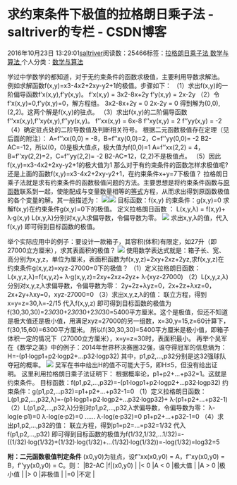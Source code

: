
# 求约束条件下极值的拉格朗日乘子法 - saltriver的专栏 - CSDN博客


2016年10月23日 13:29:01[saltriver](https://me.csdn.net/saltriver)阅读数：25466标签：[拉格朗日乘子法																](https://so.csdn.net/so/search/s.do?q=拉格朗日乘子法&t=blog)[数学与算法																](https://so.csdn.net/so/search/s.do?q=数学与算法&t=blog)[
							](https://so.csdn.net/so/search/s.do?q=拉格朗日乘子法&t=blog)个人分类：[数学与算法																](https://blog.csdn.net/saltriver/article/category/6363187)



学过中学数学的都知道，对于无约束条件的函数求极值，主要利用导数求解法。
例如求解函数f(x,y)=x3-4x2+2xy-y2+1的极值。步骤如下：
（1）求出f(x,y)的一阶偏导函数f’x(x,y),f’y(x,y)。
f’x(x,y) = 3x2-8x+2y
f’y(x,y) = 2x-2y
（2）令f’x(x,y)=0,f’y(x,y)=0，解方程组。
3x2-8x+2y = 0
2x-2y = 0
得到解为(0,0),(2,2)。这两个解是f(x,y)的驻点。
（3）求出f(x,y)的二阶偏导函数f’’xx(x,y),f’’xy(x,y),f’’yy(x,y)。
f’’xx(x,y) = 6x-8
f’’xy(x,y) = 2
f’’yy(x,y) = -2
（4）确定驻点处的二阶导数值及判断相关符号。
根据二元函数极值存在定理（见后面的附注）：
A=f’’xx(0,0) = -8，B=f’’xy(0,0)=2，C=f’’yy(0,0)= -2
B2-AC=-12，所以(0，0)是极大值点，极大值为f(0,0)=1
A=f’’xx(2,2) = 4，B=f’’xy(2,2)=2，C=f’’yy(2,2)= -2
B2-AC=12，(2,2)不是极值点。
（5）因此f(x,y)=x3-4x2+2xy-y2+1的极大值为1
那么对于有约束条件的函数怎样求极值呢?还是上面的函数f(x,y)=x3-4x2+2xy-y2+1，在约束条件x+y=7下极值？
拉格朗日乘子法就是求有约束条件的函数极值问题的方法。主要思想是将约束条件函数与[原函数](http://baike.baidu.com/view/152299.htm)联系到一起，使能配成与变量数量相等的[等式](http://baike.baidu.com/view/194373.htm)方程，从而求出得到原函数极值的各个变量的解。其一般描述为：
![](https://img-blog.csdn.net/20161023131501862?watermark/2/text/aHR0cDovL2Jsb2cuY3Nkbi5uZXQv/font/5a6L5L2T/fontsize/400/fill/I0JBQkFCMA==/dissolve/70/gravity/Center)![](https://img-blog.csdn.net/20161023131515252?watermark/2/text/aHR0cDovL2Jsb2cuY3Nkbi5uZXQv/font/5a6L5L2T/fontsize/400/fill/I0JBQkFCMA==/dissolve/70/gravity/Center)
目标函数：f(x,y)
约束条件：g(x,y)=0
求解f(x,y)在约束条件g(x,y)=0下的极值。
定义拉格朗日函数 ：
L(x,y,λ) = f(x,y)+ λ·g(x,y)
L(x,y,λ)分别对x,y,λ求偏导数，令偏导数为零。
![](https://img-blog.csdn.net/20161023132620397?watermark/2/text/aHR0cDovL2Jsb2cuY3Nkbi5uZXQv/font/5a6L5L2T/fontsize/400/fill/I0JBQkFCMA==/dissolve/70/gravity/Center)
求出x,y,λ的值，代入f(x,y) 即可得到目标函数的极值。

举个实际应用中的例子：要设计一款箱子，其容积(体积)有限定，如27升（即27000立方厘米），求其表面积的极值？
![](https://img-blog.csdn.net/20161023131358973?watermark/2/text/aHR0cDovL2Jsb2cuY3Nkbi5uZXQv/font/5a6L5L2T/fontsize/400/fill/I0JBQkFCMA==/dissolve/70/gravity/Center)
使用数学表达式就是：箱子长、宽、高分别为x,y,z，单位为厘米，表面积函数为f(x,y,z)=2xy+2xz+2yz,求f(x,y,z)在约束条件g(x,y,z)=xyz-27000=0下的极值？
（1）定义拉格朗日函数：
L(x,y,z,λ)=f(x,y,z)+ λ·g(x,y,z)=2xy+2xz+2yz+ λ·(xyz-27000)
（2）L(x,y,z,λ)分别对x,y,z,λ求偏导数，令偏导数为零：
2y+2z+λyz=0，2x+2z+λxz=0，2x+2y+λxy=0，xyz-27000=0
（3）求出x,y,z,λ的值：
联立方程，得到x=y=z=30,λ=-2/15
代入f(x,y,z) 即可得到目标函数的极值为f(30,30,30)=2*30*30+2*30*30+2*30*30=5400平方厘米。这个是极值，但还不知道是极大值还是极小值，用满足xyz=27000的另一组数，x=30,y=15,z=60计算下，f(30,15,60)=6300平方厘米。
所以f(30,30,30)=5400平方厘米是极小值，即箱子体积一定的情况下（27000立方厘米），x=y=z=30时，表面积最小。
再举个吴军在《数学之美》中的例子：2014年世界杯决赛圈32强，谁夺得冠军的信息熵为：
H=-(p1·logp1+p2·logp2+...p32·logp32)
其中，p1,p2,...,p32分别是这32强球队夺冠的概率。
![](https://img-blog.csdn.net/20161023132028716?watermark/2/text/aHR0cDovL2Jsb2cuY3Nkbi5uZXQv/font/5a6L5L2T/fontsize/400/fill/I0JBQkFCMA==/dissolve/70/gravity/Center)
吴军在书中给出H的值不可能大于5，即H≤5，但没有给出证明。
这里利用拉格朗日乘子法证明下：
根据概率论，p1+p2+...+p32=1。这就是约束条件。
目标函数：f(p1,p2,...,p32)=-(p1·logp1+p2·logp2+...p32·logp32)
约束条件：g(p1,p2,...p32)=p1+p2+...+p32-1=0
（1）定义拉格朗日函数：
L(p1,p2,...,p32,λ)=-(p1·logp1+p2·logp2+...p32·logp32)+ λ·(p1+p2+...+p32-1)
（2）L(p1,p2,...,p32,λ)分别对p1,p2,...,p32,λ求偏导数，令偏导数为零：
λ-log(e·p1)=0
λ-log(e·p2)=0
......
λ-log(e·p32)=0
p1+p2+...+p32-1=0
（4）求出p1,p2,...,p32的值：
联立方程，得到p1=p2=...=p32=1/32
代入f(p1,p2,...,p32) 即可得到目标函数的极值为f(1/32,1/32,...1/32)=-((1/32)·log(1/32)+(1/32)·log(1/32)+...(1/32)·log(1/32))=-log(1/32)=log32=5

**附：二元函数极值判定条件**
(x0,y0)为驻点，设f’’xx(x0,y0) = A，f’’xy(x0,y0) = B，f’’yy(x0,y0) = C。则：
|B2-AC
|f|(x0,y0)
|
|< 0
|A < 0
|极大值
|
|A > 0
|极小值
|
|> 0
|非极值
|
|=0
|不定
|


